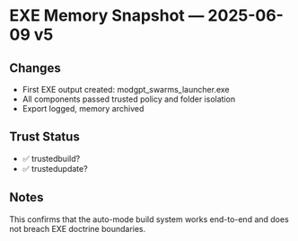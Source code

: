 # EXE Memory Snapshot — 2025-06-09 v5

## Changes
- First EXE output created: modgpt_swarms_launcher.exe
- All components passed trusted policy and folder isolation
- Export logged, memory archived

## Trust Status
- ✅ trustedbuild?
- ✅ trustedupdate?

## Notes
This confirms that the auto-mode build system works end-to-end and does not breach EXE doctrine boundaries.
